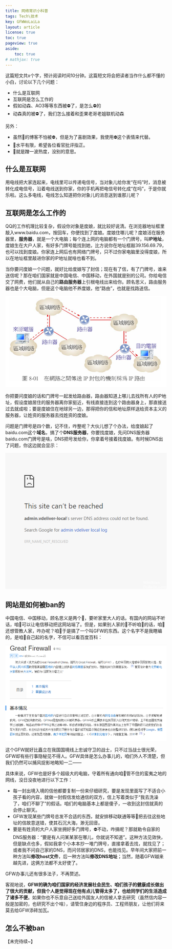 ```yaml
---
title: 网络常识小科普
tags: Tech\技术
key: GFWWoLaiLa
layout: article
license: true
toc: true
pageview: true
aside:
    toc: true
# mathjax: true
---
```

$$\newcommand{\ad}{\text{ad}}$$
$$\newcommand{\End}{\text{End}}$$

这篇短文共x个字，预计阅读时间10分钟。这篇短文将会把读者当作什么都不懂的小白，讨论以下几个问题：

- 什么是互联网
- 互联网是怎么工作的
- 假如动森、AO3等等东西被:no_entry:了，是怎么:no_entry:的
- 动森真的被:no_entry:了，我们怎么接着和歪果老哥老姐联机动森

<!--more-->
另外：

- 虽然:baby:的博客不怕被:no_entry:，但是为了喜剧效果，我使用:no_entry:这个表情来代替。
- :baby:水平有限，希望各位看官批评指正。
- :baby:就是蹭一波热度，没别的意思。

## 什么是互联网

用电线把大家连起来，电线里可以传递电信号，当对象儿给你发“在吗”时，消息被转化成电信号，沿着电线送到你家，你的手机再把电信号转化成“在吗”，于是你就乐啦。这么多电线，电线怎么知道把你对象儿的消息送到谁那儿呢？

## 互联网是怎么工作的

QQ的工作机理比较复杂，假设你对象是度娘，就比较好说清。在浏览器地址框里敲入www.baidu.com，按回车，你便找到了度娘。度娘住哪儿呢？度娘活在服务器里，**服务器**，就是一个大电脑；每个连上网的电脑都有一个门牌号，叫**IP地址**，度娘生在大户人家，有好多门牌号能找到她，比方说你在地址框敲39.156.69.79，也可以找到度娘。你家连上网后也有网络门牌号，只不过你家电脑里没得度娘，所以在地址框里敲进你家的IP地址就啥也看不到。

当你要问度娘一个问题，就好比给度娘写了封信；现在有了信，有了门牌号，谁来送信呢？那在咱们国家就是中国电信、中国移动，在外国就是别的公司。你给电信交了网费，他们就从自己的**路由服务器**上引根电线出来给你。顾名思义，路由服务器也是个大电脑，但是这个电脑他不养度娘，他“路由”，也就是找路送信。

![IP_router](https://raw.githubusercontent.com/ZaoHan415/ZaoHan415.github.io/master/assets/images/IP_router.png)

你把要问度娘的话和门牌号一起发给路由器，路由器知道上哪儿去找所有人的IP地址，假设度娘居住的服务器离你家挺近，有线直接连到这个路由器身上，那直接送过去就成啦；要是度娘住在地球另一边，那得把你的信和地址原样送给资本主义的服务器，让姓资的服务器去找姓资的度娘。

问题是门牌号是四个数，记不住，咋整呢？大伙儿想了个办法，给度娘起了baidu.com这个**域名**，搞了个**DNS服务器**，你要找度娘，先问DNS服务器baidu.com门牌号是啥，DNS把号发给你，你拿着号接着找度娘。有时候DNS出了问题，你这边就会显示：

![DNS_error](https://raw.githubusercontent.com/ZaoHan415/ZaoHan415.github.io/master/assets/images/dns-server-cannot-be-reached.png)

## 网站是如何被ban的

中国电信、中国移动，顾名思义是两个:baby:，要听家里大人的话。有国内的网站不听话，咱:older_man:可以让电信移动把这网站端了。但是，如果别人家的:baby:不听咱:older_man:的话，咱:older_man:还想管教人家，咋办呢？咱:older_man:于是搞了一个叫GFW的东西。这个名字不是我瞎编的，是咱:older_man:自己起的名字，不信可以看百度百科：

![gfw_baike](https://raw.githubusercontent.com/ZaoHan415/ZaoHan415.github.io/master/assets/images/GFW_baike.png)

这个GFW就好比矗立在我国国境线上忠诚守卫的战士，只不过当战士很光荣，GFW却有些行事隐秘见不得人。GFW具体是怎么办事儿的，咱们外人不清楚，但我们仍然可以捕风捉影地略知一二——

具体来说，GFW也是好多个超级大的电脑，守着所有通向咱:older_man:管不住的蛮夷之地的网线，没日没夜地进行以下工作：

- 每一封出境入境的信他都要复制一份来仔细研究，要是发现里面写了不适合小孩子看的内容，就做一封假信发给通信的双方，信上写着类似于“我去洗澡了，咱们不聊了”的假话。咱们的电脑基本上都是傻子，一收到这封信就真的会停止聊天。
- GFW发现某些门牌号总发不合适的东西，就安排移动联通等等:baby:把去往这些地址的信故意送错，使其石沉大海，渺无回音。
- 要是有姓资的大户人家坐拥好多门牌号，:no_entry:不动，咋搞呢？那就勒令自家的DNS服务器：“要是有人问某某家在哪儿，你就说不知道”。这种方法见效快，但是缺点也多，假如我拿个小本本抄一堆门牌号，直接拿着去找，就找见了；或者我不问自己家的DNS，而问邻居家的DNS，也能找见。早年间大家把前一种方法叫**修改host文件**，后一种方法叫**修改DNS地址**；当然，随着GFW越来越先进，这俩方法都不太好使了。

GFW办事儿还有很多法子，不再赘述。

客观地说，**GFW的确为咱们国家的经济发展社会民生、咱们孩子的健康成长做出了很大的贡献，但我个人是觉得现在他有点儿管得太多了，也给同学们的生活造成了诸多不便**。如果你也不乐意自己送给外国友人的信被人拿去研究（虽然信内容一般是加密的，也研究不出个啥），请管住身边的程序员、工程师朋友，让他们将来莫去给GFW添砖加瓦。

## 怎么不被ban

【未完待续~】
